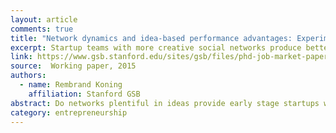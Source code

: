 ```yaml
---
layout: article
comments: true
title: "Network dynamics and idea-based performance advantages: Experimental results from an entrepreneurship bootcamp"
excerpt: Startup teams with more creative social networks produce better company ideas. 
link: https://www.gsb.stanford.edu/sites/gsb/files/phd-job-market-paper/koning_job_market_paper.pdf
source:  Working paper, 2015
authors:
  - name: Rembrand Koning
    affiliation: Stanford GSB
abstract: Do networks plentiful in ideas provide early stage startups with performance advantages? On the one hand, network positions that provide access to a multitude of ideas are thought to increase team performance. On the other hand, research on network formation argues that such positional advantages should be fleeting as entrepreneurs both strategically compete for the most valuable network positions and form relationships with others who have similar characteristics and abilities. I embed a field experiment in a three-week-long startup bootcamp to test if networks that are plentiful in ideas lead to performance advantages. Using detailed data from the bootcamp’s custom-designed learning management platform, I find support for the first hypothesis. Teams with networks more plentiful in ideas receive better peer evaluations and more crowdfunding page views. I find little evidence that entrepreneurs actively build networks to others who could have provided a greater quantity of information and ideas. Instead, entrepreneurs seek feedback from those they have collaborated with in the past or who share similar ascriptive characteristics. These findings provide first-order evidence for the importance of knowledge spillovers within bootcamps, incubators, and accelerators. Furthermore, the findings provide a potential explanation for the durability of idea and information-based network advantages.
category: entrepreneurship
---
```

